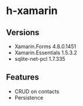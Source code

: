 # h-xamarin

## Versions

- Xamarin.Forms 4.8.0.1451
- Xamarin.Essentials 1.5.3.2
- sqlite-net-pcl 1.7.335

## Features

- CRUD on contacts
- Persistence
